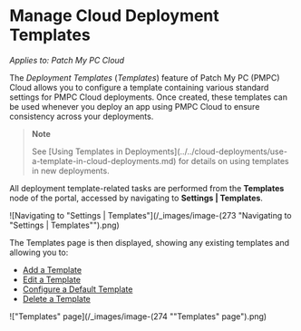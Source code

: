 # Manage Cloud Deployment Templates

_Applies to: Patch My PC Cloud_

The _Deployment Templates_ (_Templates_) feature of Patch My PC (PMPC) Cloud allows you to configure a template containing various standard settings for PMPC Cloud deployments. Once created, these templates can be used whenever you deploy an app using PMPC Cloud to ensure consistency across your deployments.

> **Note**
>
> See \[Using Templates in Deployments]\(../../cloud-deployments/use-a-template-in-cloud-deployments.md) for details on using templates in new deployments.

All deployment template-related tasks are performed from the **Templates** node of the portal, accessed by navigating to **Settings | Templates**.

![Navigating to "Settings | Templates"](/_images/image-(273 "Navigating to \"Settings | Templates\"").png)

The Templates page is then displayed, showing any existing templates and allowing you to:

* [Add a Template](add-a-cloud-deployment-template.md)
* [Edit a Template](edit-a-cloud-deployment-template.md)
* [Configure a Default Template](configure-a-default-cloud-deployment-template.md)
* [Delete a Template](delete-a-cloud-deployment-template.md)

!["Templates" page](/_images/image-(274 "\"Templates\" page").png)